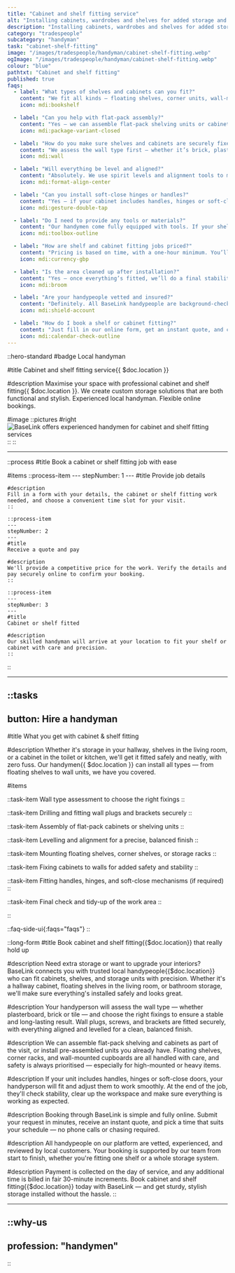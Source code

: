 ```yaml
---
title: "Cabinet and shelf fitting service"
alt: "Installing cabinets, wardrobes and shelves for added storage and organisation"
description: "Installing cabinets, wardrobes and shelves for added storage and organisation"
category: "tradespeople"
subcategory: "handyman"
task: "cabinet-shelf-fitting"
image: "/images/tradespeople/handyman/cabinet-shelf-fitting.webp"
ogImage: "/images/tradespeople/handyman/cabinet-shelf-fitting.webp"
colour: "blue"
pathtxt: "Cabinet and shelf fitting"
published: true
faqs:
  - label: "What types of shelves and cabinets can you fit?"
    content: "We fit all kinds – floating shelves, corner units, wall-mounted cabinets, bathroom storage, kitchen cupboards, and more. Whether it's flat-pack or pre-assembled, we’ll get it securely installed."
    icon: mdi:bookshelf

  - label: "Can you help with flat-pack assembly?"
    content: "Yes – we can assemble flat-pack shelving units or cabinets as part of the service. Just let us know what needs building, and we’ll bring the right tools to handle it all in one visit."
    icon: mdi:package-variant-closed

  - label: "How do you make sure shelves and cabinets are securely fixed?"
    content: "We assess the wall type first – whether it’s brick, plasterboard, or tile – and choose the right fixings. Brackets, wall plugs, and screws are drilled and fitted carefully to ensure safety and stability."
    icon: mdi:wall

  - label: "Will everything be level and aligned?"
    content: "Absolutely. We use spirit levels and alignment tools to make sure your shelves and cabinets are straight, balanced, and properly spaced – no wobbles, no wonky finishes."
    icon: mdi:format-align-center

  - label: "Can you install soft-close hinges or handles?"
    content: "Yes – if your cabinet includes handles, hinges or soft-close fittings, we’ll fit and adjust them for smooth operation. Just let us know what’s included in your unit."
    icon: mdi:gesture-double-tap

  - label: "Do I need to provide any tools or materials?"
    content: "Our handymen come fully equipped with tools. If your shelf or cabinet doesn’t come with fixings or you’d like upgraded hardware, we can source those too – just mention it when booking."
    icon: mdi:toolbox-outline

  - label: "How are shelf and cabinet fitting jobs priced?"
    content: "Pricing is based on time, with a one-hour minimum. You’ll see the hourly rate before booking. If your job involves multiple units or complex installs, we’ll quote based on your booking form."
    icon: mdi:currency-gbp

  - label: "Is the area cleaned up after installation?"
    content: "Yes – once everything’s fitted, we’ll do a final stability check and clean up the workspace. No dust, no packaging left behind – just a tidy finish."
    icon: mdi:broom

  - label: "Are your handypeople vetted and insured?"
    content: "Definitely. All BaseLink handypeople are background-checked, experienced, and fully insured. We only work with trusted professionals who consistently deliver quality workmanship."
    icon: mdi:shield-account

  - label: "How do I book a shelf or cabinet fitting?"
    content: "Just fill in our online form, get an instant quote, and choose a time that suits you. Payment is collected on the day, and any extra time is billed in fair 30-minute increments."
    icon: mdi:calendar-check-outline
---
```


::hero-standard
#badge
Local handyman

#title
Cabinet and shelf fitting service{{ $doc.location }}

#description
Maximise your space with professional cabinet and shelf fitting{{ $doc.location }}. We create custom storage solutions that are both functional and stylish. Experienced local handyman. Flexible online bookings.

#image
    ::pictures
    #right
    ![BaseLink offers experienced handymen for cabinet and shelf fitting services](/images/tradespeople/handyman/cabinet-shelf-fitting.webp)
    ::
::

---

::process
#title
Book a cabinet or shelf fitting job with ease

#items
    ::process-item
    ---
    stepNumber: 1
    ---
    #title
    Provide job details

    #description
    Fill in a form with your details, the cabinet or shelf fitting work needed, and choose a convenient time slot for your visit.
    ::
    
    ::process-item
    ---
    stepNumber: 2
    ---
    #title
    Receive a quote and pay

    #description
    We'll provide a competitive price for the work. Verify the details and pay securely online to confirm your booking.
    ::

    ::process-item
    ---
    stepNumber: 3
    ---
    #title
    Cabinet or shelf fitted

    #description
    Our skilled handyman will arrive at your location to fit your shelf or cabinet with care and precision.
    ::
::

---

::tasks
---
button: Hire a handyman
---

#title
What you get with cabinet & shelf fitting

#description
Whether it's storage in your hallway, shelves in the living room, or a cabinet in the toilet or kitchen, we'll get it fitted safely and neatly, with zero fuss. Our handymen{{ $doc.location }} can install all types — from floating shelves to wall units, we have you covered. 

#items

  ::task-item
  Wall type assessment to choose the right fixings
  ::

  ::task-item
  Drilling and fitting wall plugs and brackets securely
  ::

  ::task-item
  Assembly of flat-pack cabinets or shelving units
  ::

  ::task-item
  Levelling and alignment for a precise, balanced finish
  ::

  ::task-item
  Mounting floating shelves, corner shelves, or storage racks
  ::

  ::task-item
  Fixing cabinets to walls for added safety and stability
  ::

  ::task-item
  Fitting handles, hinges, and soft-close mechanisms (if required)
  ::

  ::task-item
  Final check and tidy-up of the work area
  ::

::


::faq-side-ui{:faqs="faqs"}
::


::long-form
#title
Book cabinet and shelf fitting{{$doc.location}} that really hold up

#description
Need extra storage or want to upgrade your interiors? BaseLink connects you with trusted local handypeople{{$doc.location}} who can fit cabinets, shelves, and storage units with precision. Whether it's a hallway cabinet, floating shelves in the living room, or bathroom storage, we'll make sure everything's installed safely and looks great.

#description
Your handyperson will assess the wall type — whether plasterboard, brick or tile — and choose the right fixings to ensure a stable and long-lasting result. Wall plugs, screws, and brackets are fitted securely, with everything aligned and levelled for a clean, balanced finish.

#description
We can assemble flat-pack shelving and cabinets as part of the visit, or install pre-assembled units you already have. Floating shelves, corner racks, and wall-mounted cupboards are all handled with care, and safety is always prioritised — especially for high-mounted or heavy items.

#description
If your unit includes handles, hinges or soft-close doors, your handyperson will fit and adjust them to work smoothly. At the end of the job, they'll check stability, clear up the workspace and make sure everything is working as expected.

#description
Booking through BaseLink is simple and fully online. Submit your request in minutes, receive an instant quote, and pick a time that suits your schedule — no phone calls or chasing required.

#description
All handypeople on our platform are vetted, experienced, and reviewed by local customers. Your booking is supported by our team from start to finish, whether you're fitting one shelf or a whole storage system.

#description
Payment is collected on the day of service, and any additional time is billed in fair 30-minute increments. Book cabinet and shelf fitting{{$doc.location}} today with BaseLink — and get sturdy, stylish storage installed without the hassle.
::

---

::why-us
---
profession: "handymen"
---
::